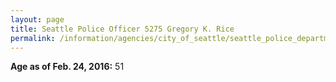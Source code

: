 ```yaml
---
layout: page
title: Seattle Police Officer 5275 Gregory K. Rice
permalink: /information/agencies/city_of_seattle/seattle_police_department/copbook/5275/
---
```


**Age as of Feb. 24, 2016:** 51
